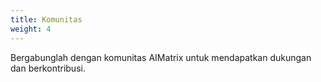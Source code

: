 ```yaml
---
title: Komunitas
weight: 4
---
```


Bergabunglah dengan komunitas AIMatrix untuk mendapatkan dukungan dan berkontribusi.